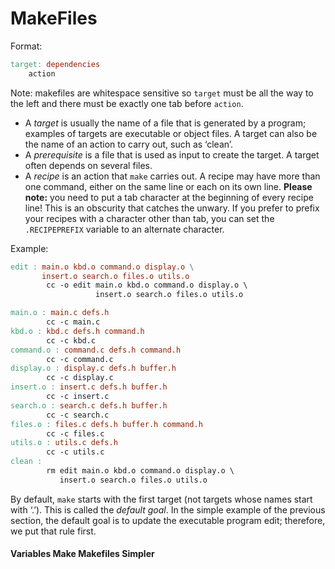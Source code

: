 # MakeFiles

Format:

```makefile
target: dependencies
	action
```

Note: makefiles are whitespace sensitive so `target` must be all the way to the left and there must be exactly one tab before `action`.

- A *target* is usually the name of a file that is generated by a program; examples of targets are executable or object files. A target can also be the name of an action to carry out, such as ‘clean’.
- A *prerequisite* is a file that is used as input to create the target. A target often depends on several files.
- A *recipe* is an action that `make` carries out. A recipe may have more than one command, either on the same line or each on its own line. **Please note:** you need to put a tab character at the beginning of every recipe line! This is an obscurity that catches the unwary. If you prefer to prefix your recipes with a character other than tab, you can set the `.RECIPEPREFIX` variable to an alternate character.

Example:

```makefile
edit : main.o kbd.o command.o display.o \
       insert.o search.o files.o utils.o
        cc -o edit main.o kbd.o command.o display.o \
                   insert.o search.o files.o utils.o

main.o : main.c defs.h
        cc -c main.c
kbd.o : kbd.c defs.h command.h
        cc -c kbd.c
command.o : command.c defs.h command.h
        cc -c command.c
display.o : display.c defs.h buffer.h
        cc -c display.c
insert.o : insert.c defs.h buffer.h
        cc -c insert.c
search.o : search.c defs.h buffer.h
        cc -c search.c
files.o : files.c defs.h buffer.h command.h
        cc -c files.c
utils.o : utils.c defs.h
        cc -c utils.c
clean :
        rm edit main.o kbd.o command.o display.o \
           insert.o search.o files.o utils.o
```

By default, `make` starts with the first target (not targets whose names start with ‘.’). This is called the *default goal*. In the simple example of the previous section, the default goal is to update the executable program edit; therefore, we put that rule first.

#### Variables Make Makefiles Simpler

